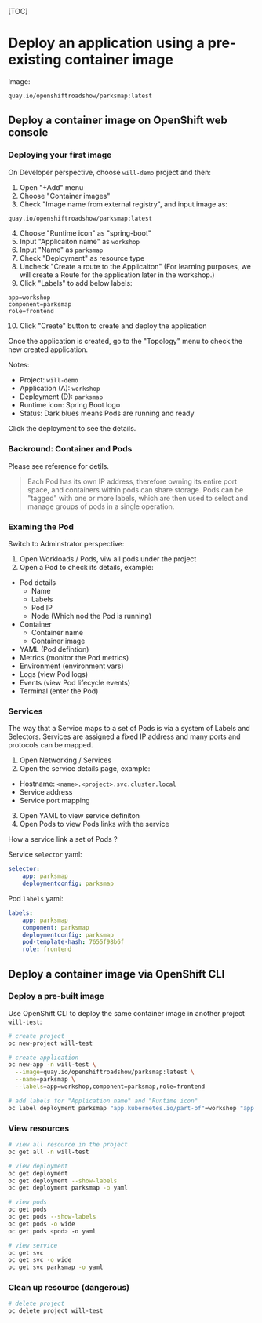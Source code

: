 [TOC]

# Deploy an application using a pre-existing container image

Image:
```bash
quay.io/openshiftroadshow/parksmap:latest
```

## Deploy a container image on OpenShift web console

### Deploying your first image

On Developer perspective, choose `will-demo` project and then:
1. Open "+Add" menu
2. Choose "Container images"
3. Check "Image name from external registry", and input image as:
```bash
quay.io/openshiftroadshow/parksmap:latest
```
4. Choose "Runtime icon" as "spring-boot"
5. Input "Applicaiton name" as `workshop`
6. Input "Name" as `parksmap`
7. Check "Deployment" as resource type
8. Uncheck "Create a route to the Applicaiton" (For learning purposes, we will create a Route for the application later in the workshop.) 
9. Click "Labels" to add below labels:
```properties
app=workshop
component=parksmap
role=frontend
```
10. Click "Create" button to create and deploy the application

Once the application is created, go to the "Topology" menu to check the new created application.

Notes:
- Project: `will-demo`
- Application (A): `workshop`
- Deployment (D): `parksmap`
- Runtime icon: Spring Boot logo
- Status: Dark blues means Pods are running and ready

Click the deployment to see the details.


### Backround: Container and Pods

Please see reference for detils.

> Each Pod has its own IP address, therefore owning its entire port space, and containers within pods can share storage. Pods can be "tagged" with one or more labels, which are then used to select and manage groups of pods in a single operation.

### Examing the Pod

Switch to Adminstrator perspective:
1. Open Workloads / Pods, viw all pods under the project
2. Open a Pod to check its details, example:
- Pod details
    - Name
    - Labels
    - Pod IP
    - Node (Which nod the Pod is running)
- Container
    - Container name
    - Container image
- YAML (Pod defintion)
- Metrics (monitor the Pod metrics)
- Environment (environment vars)
- Logs (view Pod logs)
- Events (view Pod lifecycle events)
- Terminal (enter the Pod)


### Services

The way that a Service maps to a set of Pods is via a system of Labels and Selectors. Services are assigned a fixed IP address and many ports and protocols can be mapped.

1. Open Networking / Services
2. Open the service details page, example:
- Hostname: `<name>.<project>.svc.cluster.local`
- Service address
- Service port mapping
3. Open YAML to view service definiton
4. Open Pods to view Pods links with the service

How a service link a set of Pods ?

Service `selector` yaml:
```yaml
selector:
    app: parksmap
    deploymentconfig: parksmap
```

Pod `labels` yaml:
```yaml
labels:
    app: parksmap
    component: parksmap
    deploymentconfig: parksmap
    pod-template-hash: 7655f98b6f
    role: frontend
```



## Deploy a container image via OpenShift CLI

### Deploy a pre-built image

Use OpenShift CLI to deploy the same container image in another project `will-test`:

```bash
# create project
oc new-project will-test

# create application
oc new-app -n will-test \
  --image=quay.io/openshiftroadshow/parksmap:latest \
  --name=parksmap \
  --labels=app=workshop,component=parksmap,role=frontend

# add labels for "Application name" and "Runtime icon"
oc label deployment parksmap "app.kubernetes.io/part-of"=workshop "app.openshift.io/runtime"=spring-boot

```



### View resources

```bash
# view all resource in the project
oc get all -n will-test

# view deployment
oc get deployment
oc get deployment --show-labels
oc get deployment parksmap -o yaml

# view pods
oc get pods
oc get pods --show-labels
oc get pods -o wide
oc get pods <pod> -o yaml

# view service
oc get svc
oc get svc -o wide
oc get svc parksmap -o yaml
```





### Clean up resource (dangerous)

```bash
# delete project
oc delete project will-test
```



